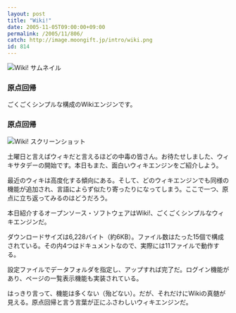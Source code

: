 ```yaml
---
layout: post
title: "Wiki!"
date: 2005-11-05T09:00:00+09:00
permalink: /2005/11/806/
catch: http://image.moongift.jp/intro/wiki.png
id: 814
---
```

 ![Wiki! サムネイル](http://image.moongift.jp/intro/wiki.s.png "Wiki! サムネイル")
  

### 原点回帰
  
ごくごくシンプルな構成のWikiエンジンです。  
<!--more-->  

### 原点回帰
  

![Wiki! スクリーンショット](http://image.moongift.jp/intro/wiki.png "Wiki! スクリーンショット")

  

土曜日と言えばウィキだと言えるほどの中毒の皆さん。お待たせしました、ウィキサタデーの開始です。本日もまた、面白いウィキエンジンをご紹介しよう。

  

最近のウィキは高度化する傾向にある。そして、どのウィキエンジンでも同様の機能が追加され、言語によらず似たり寄ったりになってしまう。ここで一つ、原点に立ち返ってみるのはどうだろう。

  

本日紹介するオープンソース・ソフトウェアはWiki!、ごくごくシンプルなウィキエンジンだ。

  

ダウンロードサイズは6,228バイト（約6KB）。ファイル数はたった15個で構成されている。その内4つはドキュメントなので、実際には11ファイルで動作する。

  

設定ファイルでデータフォルダを指定し、アップすれば完了だ。ログイン機能があり、ページの一覧表示機能も実装されている。

  

はっきり言って、機能は多くない（殆どない）。だが、それだけにWikiの真髄が見える。原点回帰と言う言葉が正にふさわしいウィキエンジンだ。

